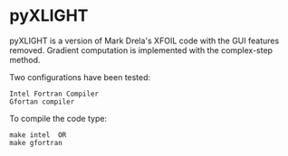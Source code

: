 pyXLIGHT
========

pyXLIGHT is a version of Mark Drela's XFOIL code with the GUI features removed.
Gradient computation is implemented with the complex-step method.


Two configurations have been tested:

    Intel Fortran Compiler
    Gfortan compiler

To compile the code type:

    make intel  OR
    make gfortran
